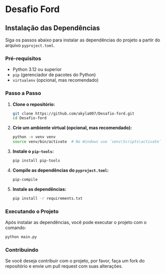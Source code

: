 # Desafio Ford

## Instalação das Dependências

Siga os passos abaixo para instalar as dependências do projeto a partir do arquivo `pyproject.toml`.

### Pré-requisitos

- Python 3.12 ou superior
- `pip` (gerenciador de pacotes do Python)
- `virtualenv` (opcional, mas recomendado)

### Passo a Passo

1. **Clone o repositório:**

    ```bash
    git clone https://github.com/akyla007/Desafio-ford.git
    cd Desafio-ford
    ```

2. **Crie um ambiente virtual (opcional, mas recomendado):**

    ```bash
    python -m venv venv
    source venv/bin/activate  # No Windows use `venv\Scripts\activate`
    ```

3. **Instale o `pip-tools`:**

    ```bash
    pip install pip-tools
    ```

4. **Compile as dependências do `pyproject.toml`:**

    ```bash
    pip-compile
    ```

5. **Instale as dependências:**

    ```bash
    pip install -r requirements.txt
    ```

### Executando o Projeto

Após instalar as dependências, você pode executar o projeto com o comando:

```bash
python main.py
```

### Contribuindo

Se você deseja contribuir com o projeto, por favor, faça um fork do repositório e envie um pull request com suas alterações.
